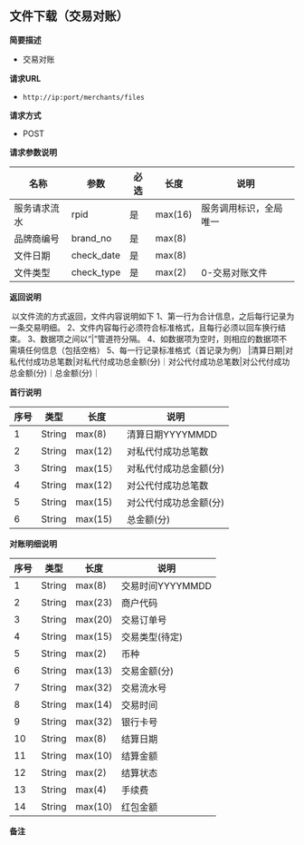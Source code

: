 ## 文件下载（交易对账）

**简要描述** 

- 交易对账

**请求URL** 

- `http://ip:port/merchants/files`

**请求方式**

- POST 

**请求参数说明** 

| **名称**     | **参数**   | **必选** | **长度** | **说明**     |
| ------------ | ---------- | ------------ | -------- | ------------ |
| 服务请求流水 | rpid       | 是           | max(16)  | 服务调用标识，全局唯一 |
| 品牌商编号   | brand_no   | 是           | max(8)   |              |
| 文件日期     | check_date | 是           | max(8)   |              |
| 文件类型     | check_type | 是           | max(2)   | 0-交易对账文件 |

**返回说明**

​	以文件流的方式返回，文件内容说明如下 
1、第一行为合计信息，之后每行记录为一条交易明细。 
2、文件内容每行必须符合标准格式，且每行必须以回车换行结束。 
3、数据项之间以“|”管道符分隔。 
4、如数据项为空时，则相应的数据项不需填任何信息（包括空格）
5、每一行记录标准格式（首记录为例） |清算日期|对私代付成功总笔数|对私代付成功总金额(分)｜对公代付成功总笔数|对公代付成功总金额(分)｜总金额(分)｜

**首行说明**

| **序号** | **类型** | **长度** | **说明**               |
| -------- | -------- | -------- | ---------------------- |
| 1        | String   | max(8)   | 清算日期YYYYMMDD       |
| 2        | String   | max(12)  | 对私代付成功总笔数     |
| 3        | String   | max(15） | 对私代付成功总金额(分) |
| 4        | String   | max(12)  | 对公代付成功总笔数     |
| 5        | String   | max(15)  | 对公代付成功总金额(分) |
| 6        | String   | max(15)  | 总金额(分)             |

**对账明细说明**

| **序号** | **类型** | **长度** | **说明**         |
| -------- | -------- | -------- | ---------------- |
| 1        | String   | max(8)   | 交易时间YYYYMMDD |
| 2        | String   | max(23)  | 商户代码         |
| 3        | String   | max(20)  | 交易订单号       |
| 4        | String   | max(15)  | 交易类型(待定)   |
| 5        | String   | max(2)   | 币种             |
| 6        | String   | max(13)  | 交易金额(分)     |
| 7        | String   | max(32)  | 交易流水号       |
| 8        | String   | max(14)  | 交易时间         |
| 9        | String   | max(32)  | 银行卡号         |
| 10       | String   | max(8)   | 结算日期         |
| 11       | String   | max(10)  | 结算金额         |
| 12       | String   | max(2)   | 结算状态         |
| 13       | String   | max(4)   | 手续费           |
| 14       | String   | max(10)  | 红包金额         |

**备注** 